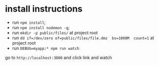 # install instructions

* run `npm install`;
* run `npm install nodemon -g`;
* run `mkdir -p public/files/` at project root
* run `dd if=/dev/zero of=public/files/file.dmz  bs=1000M  count=1` at project root
* run `DEBUG=myapp:* npm run watch`

go to `http://localhost:3000` and click link and watch
